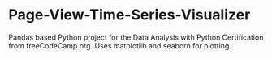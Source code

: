 # Page-View-Time-Series-Visualizer

Pandas based Python project for the Data Analysis with Python Certification from freeCodeCamp.org. Uses matplotlib and seaborn for plotting.
